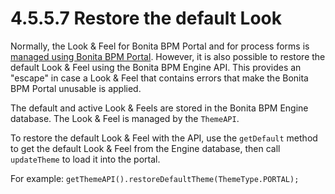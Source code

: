 # 4.5.5.7 Restore the default Look 

Normally, the Look & Feel for Bonita BPM Portal and for process forms is [managed using Bonita BPM Portal](/managing-look-feel.md). However, it is also possible to restore the default Look & Feel using the Bonita BPM Engine API. 
This provides an "escape" in case a Look & Feel that contains errors that make the Bonita BPM Portal unusable is applied.


The default and active Look & Feels are stored in the Bonita BPM Engine database. The Look & Feel is managed by the `ThemeAPI`.


To restore the default Look & Feel with the API, use the `getDefault` method to get the default Look & Feel from the Engine database, 
then call `updateTheme` to load it into the portal.


For example:
`
getThemeAPI().restoreDefaultTheme(ThemeType.PORTAL);
`